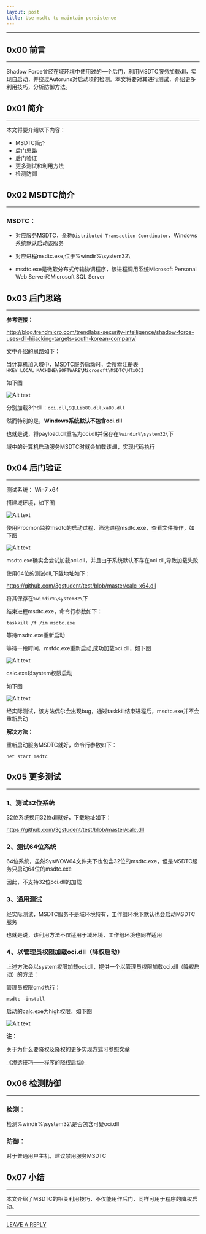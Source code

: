 ```yaml
---
layout: post
title: Use msdtc to maintain persistence
---
```


---

## 0x00 前言
---

Shadow Force曾经在域环境中使用过的一个后门，利用MSDTC服务加载dll，实现自启动，并绕过Autoruns对启动项的检测。本文将要对其进行测试，介绍更多利用技巧，分析防御方法。

## 0x01 简介
---

本文将要介绍以下内容：

- MSDTC简介
- 后门思路
- 后门验证
- 更多测试和利用方法
- 检测防御

## 0x02 MSDTC简介
---

### MSDTC：

- 对应服务MSDTC，全称`Distributed Transaction Coordinator`，Windows系统默认启动该服务

- 对应进程msdtc.exe,位于%windir%\system32\

- msdtc.exe是微软分布式传输协调程序，该进程调用系统Microsoft Personal Web Server和Microsoft SQL Server

## 0x03 后门思路 
---

**参考链接：**

http://blog.trendmicro.com/trendlabs-security-intelligence/shadow-force-uses-dll-hijacking-targets-south-korean-company/


文中介绍的思路如下：

当计算机加入域中，MSDTC服务启动时，会搜索注册表`HKEY_LOCAL_MACHINE\SOFTWARE\Microsoft\MSDTC\MTxOCI`

如下图

![Alt text](https://raw.githubusercontent.com/3gstudent/BlogPic/master/2017-7-31/2-1.png)

分别加载3个dll：`oci.dll`,`SQLLib80.dll`,`xa80.dll`

然而特别的是，**Windows系统默认不包含oci.dll**

也就是说，将payload.dll重名为oci.dll并保存在`%windir%\system32\`下

域中的计算机启动服务MSDTC时就会加载该dll，实现代码执行

## 0x04 后门验证
---

测试系统： Win7 x64

搭建域环境，如下图

![Alt text](https://raw.githubusercontent.com/3gstudent/BlogPic/master/2017-7-31/2-2.png)

使用Procmon监控msdtc的启动过程，筛选进程msdtc.exe，查看文件操作，如下图

![Alt text](https://raw.githubusercontent.com/3gstudent/BlogPic/master/2017-7-31/2-3.png)

msdtc.exe确实会尝试加载oci.dll，并且由于系统默认不存在oci.dll,导致加载失败

使用64位的测试dll,下载地址如下：

https://github.com/3gstudent/test/blob/master/calc_x64.dll

将其保存在`%windir%\system32\`下

结束进程msdtc.exe，命令行参数如下：

`taskkill /f /im msdtc.exe`

等待msdtc.exe重新启动

等待一段时间，mstdc.exe重新启动,成功加载oci.dll，如下图

![Alt text](https://raw.githubusercontent.com/3gstudent/BlogPic/master/2017-7-31/2-4.png)

calc.exe以system权限启动

如下图

![Alt text](https://raw.githubusercontent.com/3gstudent/BlogPic/master/2017-7-31/2-5.png)

经实际测试，该方法偶尔会出现bug，通过taskkill结束进程后，msdtc.exe并不会重新启动

**解决方法：**

重新启动服务MSDTC就好，命令行参数如下：

`net start msdtc`


## 0x05 更多测试
---

### 1、测试32位系统

32位系统换用32位dll就好，下载地址如下：

https://github.com/3gstudent/test/blob/master/calc.dll

### 2、测试64位系统

64位系统，虽然SysWOW64文件夹下也包含32位的msdtc.exe，但是MSDTC服务只启动64位的msdtc.exe

因此，不支持32位oci.dll的加载

### 3、通用测试

经实际测试，MSDTC服务不是域环境特有，工作组环境下默认也会启动MSDTC服务

也就是说，该利用方法不仅适用于域环境，工作组环境也同样适用

### 4、以管理员权限加载oci.dll（降权启动）

上述方法会以system权限加载oci.dll，提供一个以管理员权限加载oci.dll（降权启动）的方法：

管理员权限cmd执行：

`msdtc -install`

启动的calc.exe为high权限，如下图

![Alt text](https://raw.githubusercontent.com/3gstudent/BlogPic/master/2017-7-31/3-1.png)

**注：**

关于为什么要降权及降权的更多实现方式可参照文章

 [《渗透技巧——程序的降权启动》](https://3gstudent.github.io/%E6%B8%97%E9%80%8F%E6%8A%80%E5%B7%A7-%E7%A8%8B%E5%BA%8F%E7%9A%84%E9%99%8D%E6%9D%83%E5%90%AF%E5%8A%A8)


## 0x06 检测防御
---

### 检测：

检测%windir%\system32\是否包含可疑oci.dll

### 防御：

对于普通用户主机，建议禁用服务MSDTC

## 0x07 小结
---

本文介绍了MSDTC的相关利用技巧，不仅能用作后门，同样可用于程序的降权启动。

---


[LEAVE A REPLY](https://github.com/3gstudent/feedback/issues/new)

